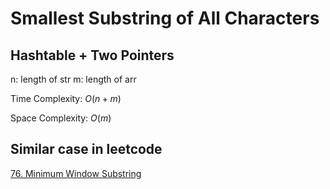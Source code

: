 # Smallest Substring of All Characters

## Hashtable + Two Pointers

n: length of str
m: length of arr

Time Complexity: $O(n + m)$

Space Complexity: $O(m)$

## Similar case in leetcode

[76. Minimum Window Substring](https://leetcode.com/problems/minimum-window-substring/)